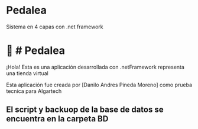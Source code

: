 # Pedalea
Sistema  en 4 capas con .net framework

# 📌 # Pedalea 

¡Hola! Esta es una aplicación desarrollada con .netFramework  representa una tienda virtual 

Esta aplicación fue creada por [Danilo Andres Pineda Moreno] como prueba tecnica para Algartech

## El script y backuop de la base de datos se encuentra en la carpeta BD 
